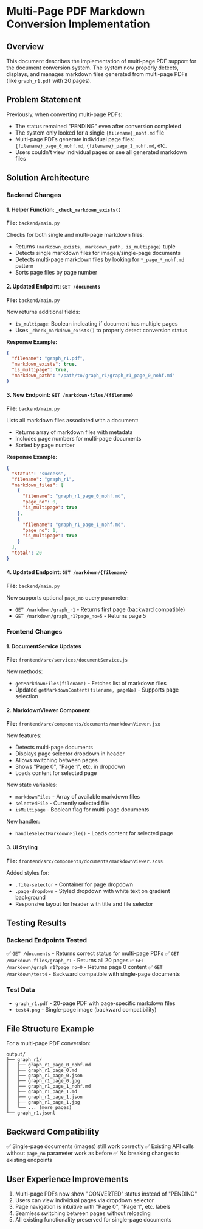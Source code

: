 # Multi-Page PDF Markdown Conversion Implementation

## Overview
This document describes the implementation of multi-page PDF support for the document conversion system. The system now properly detects, displays, and manages markdown files generated from multi-page PDFs (like `graph_r1.pdf` with 20 pages).

## Problem Statement
Previously, when converting multi-page PDFs:
- The status remained "PENDING" even after conversion completed
- The system only looked for a single `{filename}_nohf.md` file
- Multi-page PDFs generate individual page files: `{filename}_page_0_nohf.md`, `{filename}_page_1_nohf.md`, etc.
- Users couldn't view individual pages or see all generated markdown files

## Solution Architecture

### Backend Changes

#### 1. Helper Function: `_check_markdown_exists()`
**File:** `backend/main.py`

Checks for both single and multi-page markdown files:
- Returns `(markdown_exists, markdown_path, is_multipage)` tuple
- Detects single markdown files for images/single-page documents
- Detects multi-page markdown files by looking for `*_page_*_nohf.md` pattern
- Sorts page files by page number

#### 2. Updated Endpoint: `GET /documents`
**File:** `backend/main.py`

Now returns additional fields:
- `is_multipage`: Boolean indicating if document has multiple pages
- Uses `_check_markdown_exists()` to properly detect conversion status

**Response Example:**
```json
{
  "filename": "graph_r1.pdf",
  "markdown_exists": true,
  "is_multipage": true,
  "markdown_path": "/path/to/graph_r1/graph_r1_page_0_nohf.md"
}
```

#### 3. New Endpoint: `GET /markdown-files/{filename}`
**File:** `backend/main.py`

Lists all markdown files associated with a document:
- Returns array of markdown files with metadata
- Includes page numbers for multi-page documents
- Sorted by page number

**Response Example:**
```json
{
  "status": "success",
  "filename": "graph_r1",
  "markdown_files": [
    {
      "filename": "graph_r1_page_0_nohf.md",
      "page_no": 0,
      "is_multipage": true
    },
    {
      "filename": "graph_r1_page_1_nohf.md",
      "page_no": 1,
      "is_multipage": true
    }
  ],
  "total": 20
}
```

#### 4. Updated Endpoint: `GET /markdown/{filename}`
**File:** `backend/main.py`

Now supports optional `page_no` query parameter:
- `GET /markdown/graph_r1` - Returns first page (backward compatible)
- `GET /markdown/graph_r1?page_no=5` - Returns page 5

### Frontend Changes

#### 1. DocumentService Updates
**File:** `frontend/src/services/documentService.js`

New methods:
- `getMarkdownFiles(filename)` - Fetches list of markdown files
- Updated `getMarkdownContent(filename, pageNo)` - Supports page selection

#### 2. MarkdownViewer Component
**File:** `frontend/src/components/documents/markdownViewer.jsx`

New features:
- Detects multi-page documents
- Displays page selector dropdown in header
- Allows switching between pages
- Shows "Page 0", "Page 1", etc. in dropdown
- Loads content for selected page

New state variables:
- `markdownFiles` - Array of available markdown files
- `selectedFile` - Currently selected file
- `isMultipage` - Boolean flag for multi-page documents

New handler:
- `handleSelectMarkdownFile()` - Loads content for selected page

#### 3. UI Styling
**File:** `frontend/src/components/documents/markdownViewer.scss`

Added styles for:
- `.file-selector` - Container for page dropdown
- `.page-dropdown` - Styled dropdown with white text on gradient background
- Responsive layout for header with title and file selector

## Testing Results

### Backend Endpoints Tested
✅ `GET /documents` - Returns correct status for multi-page PDFs
✅ `GET /markdown-files/graph_r1` - Returns all 20 pages
✅ `GET /markdown/graph_r1?page_no=0` - Returns page 0 content
✅ `GET /markdown/test4` - Backward compatible with single-page documents

### Test Data
- `graph_r1.pdf` - 20-page PDF with page-specific markdown files
- `test4.png` - Single-page image (backward compatibility)

## File Structure Example

For a multi-page PDF conversion:
```
output/
├── graph_r1/
│   ├── graph_r1_page_0_nohf.md
│   ├── graph_r1_page_0.md
│   ├── graph_r1_page_0.json
│   ├── graph_r1_page_0.jpg
│   ├── graph_r1_page_1_nohf.md
│   ├── graph_r1_page_1.md
│   ├── graph_r1_page_1.json
│   ├── graph_r1_page_1.jpg
│   └── ... (more pages)
└── graph_r1.jsonl
```

## Backward Compatibility
✅ Single-page documents (images) still work correctly
✅ Existing API calls without `page_no` parameter work as before
✅ No breaking changes to existing endpoints

## User Experience Improvements
1. Multi-page PDFs now show "CONVERTED" status instead of "PENDING"
2. Users can view individual pages via dropdown selector
3. Page navigation is intuitive with "Page 0", "Page 1", etc. labels
4. Seamless switching between pages without reloading
5. All existing functionality preserved for single-page documents

